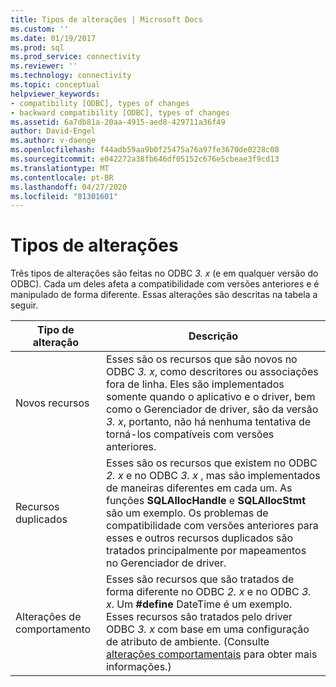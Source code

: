 ```yaml
---
title: Tipos de alterações | Microsoft Docs
ms.custom: ''
ms.date: 01/19/2017
ms.prod: sql
ms.prod_service: connectivity
ms.reviewer: ''
ms.technology: connectivity
ms.topic: conceptual
helpviewer_keywords:
- compatibility [ODBC], types of changes
- backward compatibility [ODBC], types of changes
ms.assetid: 6a7db81a-20aa-4915-aed8-429711a36f49
author: David-Engel
ms.author: v-daenge
ms.openlocfilehash: f44adb59aa9b0f25475a76a97fe3670de0228c08
ms.sourcegitcommit: e042272a38fb646df05152c676e5cbeae3f9cd13
ms.translationtype: MT
ms.contentlocale: pt-BR
ms.lasthandoff: 04/27/2020
ms.locfileid: "81301601"
---
```

# <a name="types-of-changes"></a>Tipos de alterações
Três tipos de alterações são feitas no ODBC *3. x* (e em qualquer versão do ODBC). Cada um deles afeta a compatibilidade com versões anteriores e é manipulado de forma diferente. Essas alterações são descritas na tabela a seguir.  
  
|Tipo de alteração|Descrição|  
|--------------------|-----------------|  
|Novos recursos|Esses são os recursos que são novos no ODBC *3. x*, como descritores ou associações fora de linha. Eles são implementados somente quando o aplicativo e o driver, bem como o Gerenciador de driver, são da versão *3. x*, portanto, não há nenhuma tentativa de torná-los compatíveis com versões anteriores.|  
|Recursos duplicados|Esses são os recursos que existem no ODBC *2. x* e no ODBC *3. x* , mas são implementados de maneiras diferentes em cada um. As funções **SQLAllocHandle** e **SQLAllocStmt** são um exemplo. Os problemas de compatibilidade com versões anteriores para esses e outros recursos duplicados são tratados principalmente por mapeamentos no Gerenciador de driver.|  
|Alterações de comportamento|Esses são recursos que são tratados de forma diferente no ODBC *2. x* e no ODBC *3. x*. Um **#define** DateTime é um exemplo. Esses recursos são tratados pelo driver ODBC *3. x* com base em uma configuração de atributo de ambiente. (Consulte [alterações comportamentais](../../../odbc/reference/develop-app/behavioral-changes.md) para obter mais informações.)|
